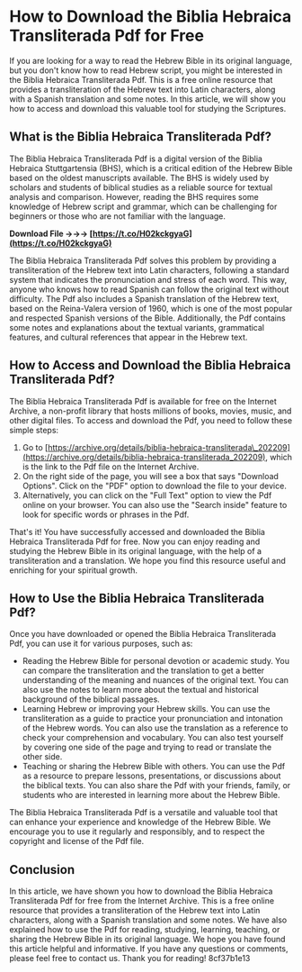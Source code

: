 
 
# How to Download the Biblia Hebraica Transliterada Pdf for Free
 
If you are looking for a way to read the Hebrew Bible in its original language, but you don't know how to read Hebrew script, you might be interested in the Biblia Hebraica Transliterada Pdf. This is a free online resource that provides a transliteration of the Hebrew text into Latin characters, along with a Spanish translation and some notes. In this article, we will show you how to access and download this valuable tool for studying the Scriptures.
 
## What is the Biblia Hebraica Transliterada Pdf?
 
The Biblia Hebraica Transliterada Pdf is a digital version of the Biblia Hebraica Stuttgartensia (BHS), which is a critical edition of the Hebrew Bible based on the oldest manuscripts available. The BHS is widely used by scholars and students of biblical studies as a reliable source for textual analysis and comparison. However, reading the BHS requires some knowledge of Hebrew script and grammar, which can be challenging for beginners or those who are not familiar with the language.
 
**Download File →→→ [https://t.co/H02kckgyaG](https://t.co/H02kckgyaG)**


 
The Biblia Hebraica Transliterada Pdf solves this problem by providing a transliteration of the Hebrew text into Latin characters, following a standard system that indicates the pronunciation and stress of each word. This way, anyone who knows how to read Spanish can follow the original text without difficulty. The Pdf also includes a Spanish translation of the Hebrew text, based on the Reina-Valera version of 1960, which is one of the most popular and respected Spanish versions of the Bible. Additionally, the Pdf contains some notes and explanations about the textual variants, grammatical features, and cultural references that appear in the Hebrew text.
 
## How to Access and Download the Biblia Hebraica Transliterada Pdf?
 
The Biblia Hebraica Transliterada Pdf is available for free on the Internet Archive, a non-profit library that hosts millions of books, movies, music, and other digital files. To access and download the Pdf, you need to follow these simple steps:
 
1. Go to [https://archive.org/details/biblia-hebraica-transliterada\_202209](https://archive.org/details/biblia-hebraica-transliterada_202209), which is the link to the Pdf file on the Internet Archive.
2. On the right side of the page, you will see a box that says "Download Options". Click on the "PDF" option to download the file to your device.
3. Alternatively, you can click on the "Full Text" option to view the Pdf online on your browser. You can also use the "Search inside" feature to look for specific words or phrases in the Pdf.

That's it! You have successfully accessed and downloaded the Biblia Hebraica Transliterada Pdf for free. Now you can enjoy reading and studying the Hebrew Bible in its original language, with the help of a transliteration and a translation. We hope you find this resource useful and enriching for your spiritual growth.
  
## How to Use the Biblia Hebraica Transliterada Pdf?
 
Once you have downloaded or opened the Biblia Hebraica Transliterada Pdf, you can use it for various purposes, such as:

- Reading the Hebrew Bible for personal devotion or academic study. You can compare the transliteration and the translation to get a better understanding of the meaning and nuances of the original text. You can also use the notes to learn more about the textual and historical background of the biblical passages.
- Learning Hebrew or improving your Hebrew skills. You can use the transliteration as a guide to practice your pronunciation and intonation of the Hebrew words. You can also use the translation as a reference to check your comprehension and vocabulary. You can also test yourself by covering one side of the page and trying to read or translate the other side.
- Teaching or sharing the Hebrew Bible with others. You can use the Pdf as a resource to prepare lessons, presentations, or discussions about the biblical texts. You can also share the Pdf with your friends, family, or students who are interested in learning more about the Hebrew Bible.

The Biblia Hebraica Transliterada Pdf is a versatile and valuable tool that can enhance your experience and knowledge of the Hebrew Bible. We encourage you to use it regularly and responsibly, and to respect the copyright and license of the Pdf file.
 
## Conclusion
 
In this article, we have shown you how to download the Biblia Hebraica Transliterada Pdf for free from the Internet Archive. This is a free online resource that provides a transliteration of the Hebrew text into Latin characters, along with a Spanish translation and some notes. We have also explained how to use the Pdf for reading, studying, learning, teaching, or sharing the Hebrew Bible in its original language. We hope you have found this article helpful and informative. If you have any questions or comments, please feel free to contact us. Thank you for reading!
 8cf37b1e13
 
